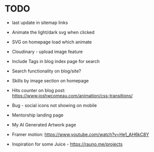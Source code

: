 # TODO

- last update in sitemap links
- Animate the light/dark svg when clicked
- SVG on homepage load which animate

- Cloudinary - upload image feature

- Include Tags in blog index page for search
- Search functionality on blog/site?

- Skills by image section on homepage

- Hits counter on blog post:
  https://www.joshwcomeau.com/animation/css-transitions/

- Bug - social icons not showing on mobile

- Mentorship landing page

- My AI Generated Artwork page
- Framer motion: https://www.youtube.com/watch?v=He1_AH6kC8Y
- Inspiration for some Juice - https://rauno.me/projects
